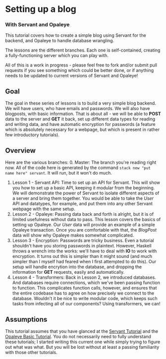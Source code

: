 # Setting up a blog
### With Servant and Opaleye

This tutorial covers how to create a simple blog using Servant for the backend, and Opaleye to handle database wrangling.

The lessons are the different branches.  Each one is self-contained, creating a fully-functioning server which you can play with.

All of this is a work in progress - please feel free to fork and/or submit pull requests if you see something which could be better done, or if anything needs to be updated to current versions of Servant and Opaleye!

## Goal

The goal in these series of lessons is to build a very simple blog backend.  We will have users, who have emails and passwords.  We will also have blogposts, with basic information.  That is about all - we will be able to __POST__ data to the server and __GET__ it back, set up different data types for reading and writing data, and have automatic encryption for passwords (a feature which is absolutely necessary for a webpage, but which is present in rather few introductory tutorials).

## Overview

Here are the various branches:
0. Master: The branch you're reading right now.  All of the code here is generated by the command `stack new "put name here" servant`.  It will run, but it won't do much.
1. Lesson 1 - Servant API: Time to set up an API for Servant.  This will show you how to set up a basic API, keeping it modular from the beginning.  We will demonstrate the power of Servant to isolate different aspects of a server and bring them together.  You would be able to take the *User* API and datatypes, for example, and put them into any other Servant webpage with the same setup.
2. Lesson 2 - Opaleye: Passing data back and forth is alright, but it is of limited usefulness without data to pass.  This lesson covers the basics of setting up Opaleye.  Our *User* data will provide an example of a simple Opaleye transaction.  Once you are comfortable with that, the *BlogPost* data will show why Opaleye makes somewhat complicated.
3. Lesson 3 - Encryption: Passwords are tricky business.  Even a tutorial shouldn't have you storing passwords in plaintext.  However, Haskell throws a wrench into the works: we'll have to deal with __IO__ to work with encryption.  It turns out this is simpler than it might sound (and much simpler than I myself had feared when I first attempted to do this).  Our setup will handle encrytion into the database, and dropping the information for __GET__ requests, easily and automatically.
4. Lesson 4 - Transformers: Back in Lesson 2, we introduced databases.  And databases require connections, which we've been passing function to function.  This complicates function calls, however, and ensures that the entire codebase has to agree on how precisely we connect to the database.  Wouldn't it be nice to write modular code, which keeps such tasks from infecting all of our components?  Using transformers, we can!

## Assumptions

This tutorial assumes that you have glanced at the [Servant Tutorial](http://haskell-servant.github.io/tutorial/) and the [Opaleye Basic Tutorial](https://github.com/tomjaguarpaw/haskell-opaleye/blob/master/Doc/Tutorial/TutorialBasic.lhs).  You do not necessarily need to fully understand these tutorials; I started writing this current one while simply trying to figure out what was what.  But you will be lost without at least a passing familiarity with those other tutorials.

